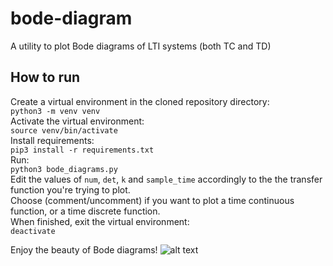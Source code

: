 # bode-diagram
A utility to plot Bode diagrams of LTI systems (both TC and TD)

## How to run
Create a virtual environment in the cloned repository directory:  
`python3 -m venv venv`  
Activate the virtual environment:  
`source venv/bin/activate`  
Install requirements:  
`pip3 install -r requirements.txt`  
Run:  
`python3 bode_diagrams.py`  
Edit the values of `num`, `det`, `k` and `sample_time` accordingly to the the transfer function you're trying to plot.  
Choose (comment/uncomment) if you want to plot a time continuous function, or a time discrete function.  
When finished, exit the virtual environment:  
`deactivate`  

Enjoy the beauty of Bode diagrams!
![alt text](https://imgur.com/t8IlXQl.png)
